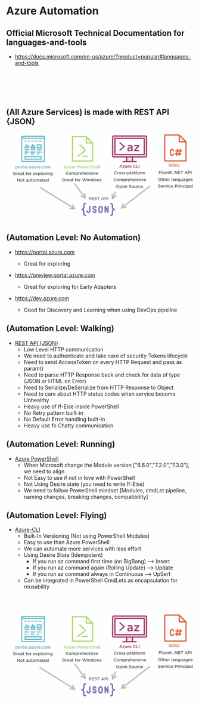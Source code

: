 # Azure Automation



## Official Microsoft Technical Documentation for languages-and-tools

- https://docs.microsoft.com/en-us/azure/?product=popular#languages-and-tools

<br>
<br>
<br>
<br>




## (All Azure Services) is made with REST API {JSON}

![](../images/rest-api.jpg)

## (Automation Level: No Automation)
- https://portal.azure.com
  - Great for exploring 

- https://preview.portal.azure.com
  - Great for exploring for Early Adapters
  

- https://dev.azure.com
  - Good for Discovery and Learning when using DevOps pipeline 


## (Automation Level: Walking)
- [REST API {JSON}](https://docs.microsoft.com/en-us/rest/api/) 
	- Low Level HTTP communication 
	- We need to authenticate and take care of security Tokens lifecycle
	- Need to send AccessToken on every HTTP Request and pass as param()
	- Need to parse HTTP Response back and check for data of type (JSON or HTML on Error)
	- Need to Serialize/DeSerialize from HTTP Response to Object 
	- Need to care about HTTP status codes when service become Unhealthy
	- Heavy use of If-Else inside PowerShell 
	- No Retry pattern built-in 
	- No Default Error handling built-in
	- Heavy use fo Chatty communication 

## (Automation Level: Running)
- [Azure PowerShell](https://docs.microsoft.com/en-us/powershell/azure/?view=azps-7.3.0)
  - When Microsoft change the Module version ["6.6.0","7.2.0","7.3.0"], we need to align
  - Not Easy to use if not in love with PowerShell
  - Not Using Desire state (you need to write If-Else)
  - We need to follow PowerShell mindset [Modules, cmdLet pipeline, naming changes, breaking changes, compatibility]


## (Automation Level: Flying)
- [Azure-CLI](https://docs.microsoft.com/en-us/cli/azure/) 
  - Built-In Versioning (Not using PowerShell Modules)
  - Easy to use than Azure PowerShell
  - We can automate more services with less effort
  - Using Desire State (Idempotent)
  	- If you run az command first time (on BigBang) --> Insert
  	- If you run az command again (Rolling Update)  --> Update
  	- If you run az command always in Continuous 	--> UpSert
  - Can be integrated in PowerShell CmdLets as encapsulation for reusability






<br>
<br>

![](../images/rest-api.jpg)
